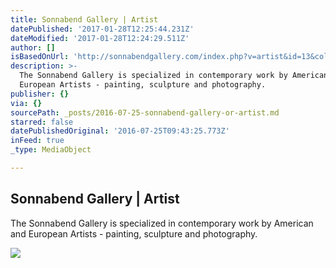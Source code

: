 ```yaml
---
title: Sonnabend Gallery | Artist
datePublished: '2017-01-28T12:25:44.231Z'
dateModified: '2017-01-28T12:24:29.511Z'
author: []
isBasedOnUrl: 'http://sonnabendgallery.com/index.php?v=artist&id=13&col=1&art=1'
description: >-
  The Sonnabend Gallery is specialized in contemporary work by American and
  European Artists - painting, sculpture and photography.
publisher: {}
via: {}
sourcePath: _posts/2016-07-25-sonnabend-gallery-or-artist.md
starred: false
datePublishedOriginal: '2016-07-25T09:43:25.773Z'
inFeed: true
_type: MediaObject

---
```

<article style=""><h1>Sonnabend Gallery | Artist</h1><p>The Sonnabend Gallery is specialized in contemporary work by American and European Artists - painting, sculpture and photography.</p><img src="http://sonnabendgallery.com/images/collections/x4076_JKO-253_Acrobat.jpg.pagespeed.ic.FgFnizZXcU.jpg" /></article>